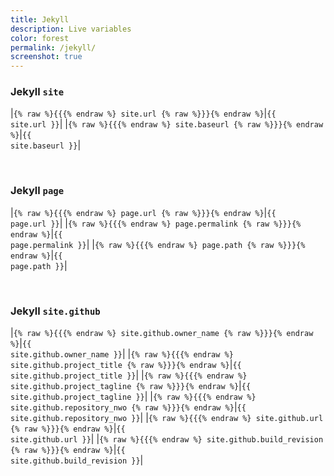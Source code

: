 ```yaml
---
title: Jekyll
description: Live variables
color: forest
permalink: /jekyll/
screenshot: true
---
```


### Jekyll `site`

|`{% raw %}{{{% endraw %} site.url {% raw %}}}{% endraw %}`|<code>{{ site.url }}</code>|
|`{% raw %}{{{% endraw %} site.baseurl {% raw %}}}{% endraw %}`|<code>{{ site.baseurl }}</code>|

<br>

### Jekyll `page`

|`{% raw %}{{{% endraw %} page.url {% raw %}}}{% endraw %}`|<code>{{ page.url }}</code>|
|`{% raw %}{{{% endraw %} page.permalink {% raw %}}}{% endraw %}`|<code>{{ page.permalink }}</code>|
|`{% raw %}{{{% endraw %} page.path {% raw %}}}{% endraw %}`|<code>{{ page.path }}</code>|

<br>

### Jekyll `site.github`

|`{% raw %}{{{% endraw %} site.github.owner_name {% raw %}}}{% endraw %}`|<code>{{ site.github.owner_name }}</code>|
|`{% raw %}{{{% endraw %} site.github.project_title {% raw %}}}{% endraw %}`|<code>{{ site.github.project_title }}</code>|
|`{% raw %}{{{% endraw %} site.github.project_tagline {% raw %}}}{% endraw %}`|<code>{{ site.github.project_tagline }}</code>|
|`{% raw %}{{{% endraw %} site.github.repository_nwo {% raw %}}}{% endraw %}`|<code>{{ site.github.repository_nwo }}</code>|
|`{% raw %}{{{% endraw %} site.github.url {% raw %}}}{% endraw %}`|<code>{{ site.github.url }}</code>|
|`{% raw %}{{{% endraw %} site.github.build_revision {% raw %}}}{% endraw %}`|<code>{{ site.github.build_revision }}</code>|
